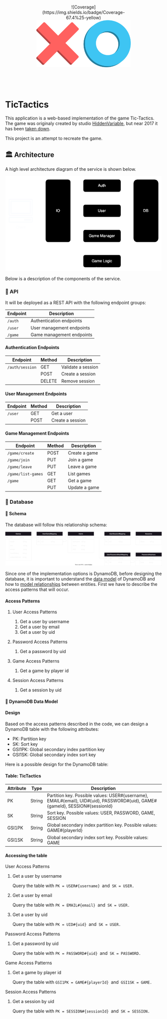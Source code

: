 <div style="text-align:center; margin: 100px;">
![Coverage](https://img.shields.io/badge/Coverage-67.4%25-yellow)
    <img src="documentation/resources/logo.png" alt=""/>
</div>

# TicTactics
This application is a web-based implementation of the game Tic-Tactics. The game was originaly created by studio [HiddenVariable](https://www.hiddenvariable.com/), but near 2017 it has been [taken down](https://www.hiddenvariable.com/tictactics/). 

This project is an attempt to recreate the game.

## 🏛️ Architecture

A high level architecture diagram of the service is shown below.

<div style="text-align: center;">
    <img src="documentation/resources/HighLevelArchitecture.svg" alt=""/>
</div>

Below is a description of the components of the service.

### 🚀 API
It will be deployed as a REST API with the following endpoint groups:

| Endpoint | Description               |
|----------|---------------------------|
| `/auth`  | Authentication endpoints  |
| `/user`  | User management endpoints |
| `/game`  | Game management endpoints |

#### Authentication Endpoints

| Endpoint         | Method | Description        |
|------------------|------  |--------------------|
| `/auth/session`  | GET    | Validate a session |
|                  | POST   | Create a session   |
|                  | DELETE | Remove session     |

#### User Management Endpoints

| Endpoint | Method | Description      |
|----------|------  |------------------|
| `/user`  | GET    | Get a user       |
|          | POST   | Create a session |

#### Game Management Endpoints

| Endpoint           | Method | Description      |
|--------------------|--------|------------------|
| `/game/create`     | POST   | Create a game    |
| `/game/join`       | PUT    | Join a game      |
| `/game/leave`      | PUT    | Leave a game     |
| `/game/list-games` | GET    | List games       |
| `/game`            | GET    | Get a game       |
|                    | PUT    | Update a game    |

### 💾 Database
#### 📜 Schema
The database will follow this relationship schema:

<div style="text-align: center;">
    <img src="documentation/resources/Database.svg" alt=""/>
</div>

Since one of the implementation options is DynamoDB, before designing the database, it is important to understand the [data model](https://docs.aws.amazon.com/amazondynamodb/latest/developerguide/HowItWorks.CoreComponents.html#HowItWorks.CoreComponents.DataModel) of DynamoDB and how to [model relationships](https://docs.aws.amazon.com/amazondynamodb/latest/developerguide/bp-modeling-nosql-B.html) between entities. First we have to describe the access patterns that will occur.

#### Access Patterns
1. User Access Patterns
    1. Get a user by username
    1. Get a user by email
    1. Get a user by uid

1. Password Access Patterns
    1. Get a password by uid

1. Game Access Patterns
    1. Get a game by player id

1. Session Access Patterns
    1. Get a session by uid

#### 💾 DynamoDB Data Model
#### Design
Based on the access patterns described in the code, we can design a DynamoDB table with the following attributes:

* PK: Partition key
* SK: Sort key
* GSI1PK: Global secondary index partition key
* GSI1SK: Global secondary index sort key

Here is a possible design for the DynamoDB table:

#### Table: TicTactics
| Attribute | Type   | Description                                                                 |
|-----------|--------|-----------------------------------------------------------------------------|
| PK        | String | Partition key. Possible values: USER#{username}, EMAIL#{email}, UID#{uid}, PASSWORD#{uid}, GAME#{gameId}, SESSION#{sessionId} |
| SK        | String | Sort key. Possible values: USER, PASSWORD, GAME, SESSION                     |
| GSI1PK    | String | Global secondary index partition key. Possible values: GAME#{playerId}      |
| GSI1SK    | String | Global secondary index sort key. Possible values: GAME                       |

#### Accessing the table
User Access Patterns
1. Get a user by username

    Query the table with ```PK = USER#{username} ```and``` SK = USER.```

1. Get a user by email

    Query the table with ```PK = EMAIL#{email} ```and``` SK = USER.```

1. Get a user by uid

    Query the table with ```PK = UID#{uid} ```and``` SK = USER.```

Password Access Patterns
1. Get a password by uid

    Query the table with ```PK = PASSWORD#{uid} ```and``` SK = PASSWORD.```

Game Access Patterns
1. Get a game by player id

    Query the table with ```GSI1PK = GAME#{playerId} ```and``` GSI1SK = GAME.```

Session Access Patterns
1. Get a session by uid

    Query the table with ```PK = SESSION#{sessionId} ```and``` SK = SESSION.```